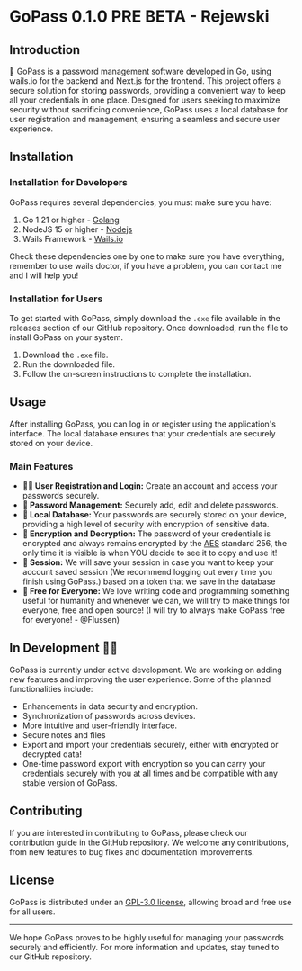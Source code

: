 # GoPass 0.1.0 PRE BETA - Rejewski

## Introduction

🤖 GoPass is a password management software developed in Go, using wails.io for the backend and Next.js for the frontend. This project offers a secure solution for storing passwords, providing a convenient way to keep all your credentials in one place. Designed for users seeking to maximize security without sacrificing convenience, GoPass uses a local database for user registration and management, ensuring a seamless and secure user experience.

## Installation

### Installation for Developers

GoPass requires several dependencies, you must make sure you have:

1. Go 1.21 or higher - [Golang](https://go.dev/learn/)
2. NodeJS 15 or higher - [Nodejs](https://nodejs.org/)
3. Wails Framework - [Wails.io](https://wails.io/docs/gettingstarted/installation)

Check these dependencies one by one to make sure you have everything, remember to use wails doctor, if you have a problem, you can contact me and I will help you!

### Installation for Users

To get started with GoPass, simply download the `.exe` file available in the releases section of our GitHub repository. Once downloaded, run the file to install GoPass on your system.

1. Download the `.exe` file.
2. Run the downloaded file.
3. Follow the on-screen instructions to complete the installation.

## Usage

After installing GoPass, you can log in or register using the application's interface. The local database ensures that your credentials are securely stored on your device.

### Main Features

- **🧑‍💻 User Registration and Login:** Create an account and access your passwords securely.
- **📜 Password Management:** Securely add, edit and delete passwords.
- **💾 Local Database:** Your passwords are securely stored on your device, providing a high level of security with encryption of sensitive data.
- **🤖 Encryption and Decryption:** The password of your credentials is encrypted and always remains encrypted by the [AES](https://es.wikipedia.org/wiki/Advanced_Encryption_Standard) standard 256, the only time it is visible is when YOU decide to see it to copy and use it!
- **🪪 Session:** We will save your session in case you want to keep your account saved session (We recommend logging out every time you finish using GoPass.) based on a token that we save in the database
- **💸 Free for Everyone:** We love writing code and programming something useful for humanity and whenever we can, we will try to make things for everyone, free and open source! (I will try to always make GoPass free for everyone! - @Flussen)

## In Development 🔧🤖

GoPass is currently under active development. We are working on adding new features and improving the user experience. Some of the planned functionalities include:

- Enhancements in data security and encryption.
- Synchronization of passwords across devices.
- More intuitive and user-friendly interface.
- Secure notes and files
- Export and import your credentials securely, either with encrypted or decrypted data!
- One-time password export with encryption so you can carry your credentials securely with you at all times and be compatible with any stable version of GoPass.

## Contributing

If you are interested in contributing to GoPass, please check our contribution guide in the GitHub repository. We welcome any contributions, from new features to bug fixes and documentation improvements.

## License

GoPass is distributed under an [GPL-3.0 license](LICENSE), allowing broad and free use for all users.

---

We hope GoPass proves to be highly useful for managing your passwords securely and efficiently. For more information and updates, stay tuned to our GitHub repository.
